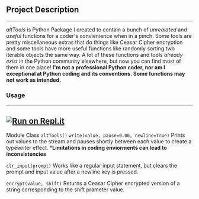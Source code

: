 ## Project Description
---
*altTools*  is Python Package I created to contain a bunch of *unrealated* and *useful* functions for a coder's convienience when in a pinch. Some tools are pretty miscellaneous extras that do things like Ceasar Cipher encryption and some tools have more useful functions like randomly sorting two iterable objects the same way. A lot of these functions and tools *already exist* in the Python community elsewhere, but now you can find most of them in one place! **I'm not a professional Python coder, nor am I exceptional at Python coding and its conventions. Some functions may not work as intended.**

### Usage
---
[![Run on Repl.it](https://repl.it/badge/github/MasterGlasses76/altTools)](https://repl.it/github/MasterGlasses76/altTools)
---
Module Class `altTools()`
`write(value, pause=0.06, newline=True)` Prints out values to the stream and pauses shortly between each value to create a typewriter effect. ***Limitations in coding enviorments can lead to inconsistencies**

`clr_input(prompt)` Works like a regular input statement, but clears the prompt and input value after a newline key is pressed.

`encrypt(value, shift)` Returns a Ceasar Cipher encrypted version of a string corresponding to the shift prameter value.
